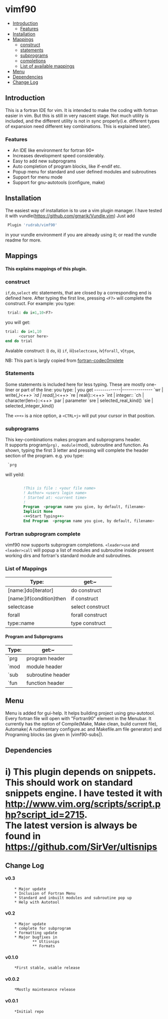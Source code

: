 vimf90
======

- [Introduction](#vimf90-Intro)
   - [Features](#vimf90-Features)
- [Installation](#vimf90-Inst)
- [Mappings](#vimf90-Map)
  - [construct](#vimf90-Construct)
  - [statements](#vimf90-Stats)
  - [subprograms](#vimf90-Subs)
  - [completions](#vimf90-Comp)
  - [List of available mappings](#vimf90-List)
- [Menu](#vimf90-Menu)
- [Dependencies](#vimf90-Deps)
- [Change Log](#vimf90-Clog)

Introduction
------------
This is a fortran IDE for vim. It is intended to make the coding with 
fortran easier in vim. But this is still in very nascent stage. Not 
much utility is included, and the different utility is not in sync 
properly(i.e.  different types of expansion need different key 
combinations. This is explained later).

### Features 
  * An IDE like environment for fortran 90+
  * Increases development speed considerably.
  * Easy to add new subprograms
  * Auto completion of program blocks, like if-endif etc.
  * Popup menu for standard and user defined modules and subroutines
  * Support for menu mode
  * Support for gnu-autotools (configure, make)

Installation
------------
The easiest way of installation is to use a vim plugin manager.  I
have tested it with vundle(https://github.com/gmarik/Vundle.vim)
Just add 

```bash
 Plugin 'rudrab/vimf90' 
```

in your vundle environment if you are 
already using it; or read the vundle readme for more.

Mappings
--------
#### This explains mappings of this plugin.

### construct
`if`,`do`,`select` etc statements, that are closed by a corresponding end
is defined here. After typing the first line, pressing `<F7>` will
complete the construct. For example:
 you type:
```fortran
 trial: do i=1,10<F7>        
 ```
 you will get:

 ```fortran
 trial: do i=1,10
       <cursor here>
end do trial
```

Avalable construct:
  i) `do`, ii) `if`, iii)`selectcase`, iv)`forall`, v)`type`,

NB: This part is largly copied from 
[fortran-codec0mplete](http://www.vim.org/scripts/script.php?script_id=2487)

### Statements
Some statements is included here for less typing. These are mostly
one-liner or part of the line:
you type:    |       you get
-------------|---------------
 \`wr        |        write(<cursor here>,*)<++>
 \`rd        |         read(<cursor here>,*)<++>
 \`re        |         real(<cursor here>)::<++>
 \`int       |        integer::<cursor here>
 \`ch        |         character(len=<cursor here>)::<++> 
 \`par       |                       parameter
 \`sre       |                       selected_real_kind()
 \`sie       |                       selected_integer_kind()


The `<++>` is a nice option, a `<CTRL+j>` will put your cursor in that 
position.

### subprograms
This key-combinations makes program and subprograms header.  
It supports program(`prg), module(`mod), subroutine and function. 
As shown, typing the first 3 letter and pressing <Shift-TAB>
will complete the header section of the program. e.g.
you type: 
```fortran
 `prg
 ```
 
 will yeild:
 ```fortran

         !This is file : <your file name>
         ! Author= <users login name>
         ! Started at: <current time>
         ! 
         Program  <program name you give, by default, filename>
         Implicit None
         <++Start Typing++>
         End Program  <program name you give, by default, filename>
```

### Fortran subprogram complete
vimf90 now supports subprogram completions.  `<leader>use` and
`<leader>call` will popup a list of modules and subroutine inside
present working dirs and fortran's standard module and subroutines.

### List of Mappings

Type:                             |               get:~
----------------------------------|-----------------------------------
 [name:]do[iterator]<F7>          |              do construct 
 [name:]if(condition)then<F7>     |              if construct 
 selectcase<F7>                   |              select construct 
 forall<F7>                       |              forall construct
 type::name<F7>                   |              type  construct

 
#### Program and Subprograms
Type:                             |               get:~
----------------------------------|-----------------------------------
 \`prg                            |               program header
 \`mod                            |               module header
 \`sub                            |               subroutine header
 \`fun                            |               function header

Menu
----
Menu is added for gui-help. It helps building project using 
gnu-autotool. Every fortran file will open with "Fortran90" element 
in the Menubar.
It currently has the option of Compile(Make, Make clean, build current 
file), Automake( A rudimentary configure.ac and Makefile.am file 
generator) and Programing blocks (as given in |vimf90-subs|).

Dependencies
------------
i) This plugin depends on snippets. This should work on standard
snippets engine.  I have tested it with
http://www.vim.org/scripts/script.php?script_id=2715.  
The latest version is always be found in 
https://github.com/SirVer/ultisnips
=====================================================================

Change Log
-------------
#### v0.3
        * Major update
        * Inclusion of Fortran Menu
        * Standard and inbuilt modules and subroutine pop up
        * Help with Autotool
#### v0.2
        * Major update
        * complete for subprogram
        * Formatting update
        * Major bugfixes in 
                ** Ultisnips
                ** Formats
#### v0.1.0
        *First stable, usable release
#### v0.0.2
        *Mostly maintenance release 
#### v0.0.1
        *Initial repo

